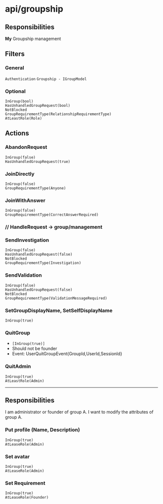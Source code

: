 # api/groupship

## Responsibilities
**My** Groupship management

## Filters
### General
`Authentication`
`Groupship - IGroupModel`

### Optional
```
InGroup(bool)
HasUnhandledGroupRequest(bool)
NotBlocked
GroupRequirementType(RelationshipRequirementType)
AtLeastRole(Role)
```

## Actions

### AbandonRequest
```
InGroup(false)
HasUnhandledGroupRequest(true)
```

### JoinDirectly
```
InGroup(false)
GroupRequirementType(Anyone)
```

### JoinWithAnswer
```
InGroup(false)
GroupRequirementType(CorrectAnswerRequired)
```

### // HandleRequest -> group/management

### SendInvestigation
```
InGroup(false)
HasUnhandledGroupRequest(false)
NotBlocked
GroupRequirementType(Investigation)
```

### SendValidation
```
InGroup(false)
HasUnhandledGroupRequest(false)
NotBlocked
GroupRequirementType(ValidationMessageRequired)
```

### SetGroupDisplayName, SetSelfDisplayName
```
InGroup(true)
```

### QuitGroup
- `[InGroup(true)]`
- Should not be founder
- Event: UserQuitGroupEvent{GroupId,UserId,SessionId}

### QuitAdmin
```
InGroup(true)
AtLeastRole(Admin)
```

<!-- ### QuitOwner
```
InGroup(true)
AtLeastRole(Admin)
```
Event: QuitFounderEvent{OldFounder,NewFounder} -->


---
## Responsibilities
I am administrator or founder of group A. I want to modify the attributes of group A.

### Put profile (Name, Description)
```
InGroup(true)
AtLeaseRole(Admin)
```

### Set avatar
```
InGroup(true)
AtLeaseRole(Admin)
```

### Set Requirement
```
InGroup(true)
AtLeaseRole(Founder)
```